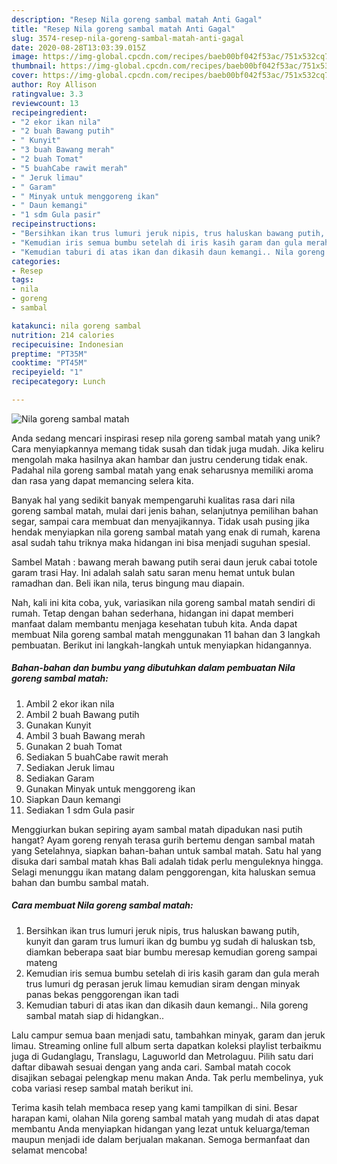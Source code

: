 ```yaml
---
description: "Resep Nila goreng sambal matah Anti Gagal"
title: "Resep Nila goreng sambal matah Anti Gagal"
slug: 3574-resep-nila-goreng-sambal-matah-anti-gagal
date: 2020-08-28T13:03:39.015Z
image: https://img-global.cpcdn.com/recipes/baeb00bf042f53ac/751x532cq70/nila-goreng-sambal-matah-foto-resep-utama.jpg
thumbnail: https://img-global.cpcdn.com/recipes/baeb00bf042f53ac/751x532cq70/nila-goreng-sambal-matah-foto-resep-utama.jpg
cover: https://img-global.cpcdn.com/recipes/baeb00bf042f53ac/751x532cq70/nila-goreng-sambal-matah-foto-resep-utama.jpg
author: Roy Allison
ratingvalue: 3.3
reviewcount: 13
recipeingredient:
- "2 ekor ikan nila"
- "2 buah Bawang putih"
- " Kunyit"
- "3 buah Bawang merah"
- "2 buah Tomat"
- "5 buahCabe rawit merah"
- " Jeruk limau"
- " Garam"
- " Minyak untuk menggoreng ikan"
- " Daun kemangi"
- "1 sdm Gula pasir"
recipeinstructions:
- "Bersihkan ikan trus lumuri jeruk nipis, trus haluskan bawang putih, kunyit dan garam trus lumuri ikan dg bumbu yg sudah di haluskan tsb, diamkan beberapa saat biar bumbu meresap kemudian goreng sampai mateng"
- "Kemudian iris semua bumbu setelah di iris kasih garam dan gula merah trus lumuri dg perasan jeruk limau kemudian siram dengan minyak panas bekas penggorengan ikan tadi"
- "Kemudian taburi di atas ikan dan dikasih daun kemangi.. Nila goreng sambal matah siap di hidangkan.."
categories:
- Resep
tags:
- nila
- goreng
- sambal

katakunci: nila goreng sambal 
nutrition: 214 calories
recipecuisine: Indonesian
preptime: "PT35M"
cooktime: "PT45M"
recipeyield: "1"
recipecategory: Lunch

---
```



![Nila goreng sambal matah](https://img-global.cpcdn.com/recipes/baeb00bf042f53ac/751x532cq70/nila-goreng-sambal-matah-foto-resep-utama.jpg)

Anda sedang mencari inspirasi resep nila goreng sambal matah yang unik? Cara menyiapkannya memang tidak susah dan tidak juga mudah. Jika keliru mengolah maka hasilnya akan hambar dan justru cenderung tidak enak. Padahal nila goreng sambal matah yang enak seharusnya memiliki aroma dan rasa yang dapat memancing selera kita.

Banyak hal yang sedikit banyak mempengaruhi kualitas rasa dari nila goreng sambal matah, mulai dari jenis bahan, selanjutnya pemilihan bahan segar, sampai cara membuat dan menyajikannya. Tidak usah pusing jika hendak menyiapkan nila goreng sambal matah yang enak di rumah, karena asal sudah tahu triknya maka hidangan ini bisa menjadi suguhan spesial.

Sambel Matah : bawang merah bawang putih serai daun jeruk cabai totole garam trasi Hay. Ini adalah salah satu saran menu hemat untuk bulan ramadhan dan. Beli ikan nila, terus bingung mau diapain.


Nah, kali ini kita coba, yuk, variasikan nila goreng sambal matah sendiri di rumah. Tetap dengan bahan sederhana, hidangan ini dapat memberi manfaat dalam membantu menjaga kesehatan tubuh kita. Anda dapat membuat Nila goreng sambal matah menggunakan 11 bahan dan 3 langkah pembuatan. Berikut ini langkah-langkah untuk menyiapkan hidangannya.

<!--inarticleads1-->

##### Bahan-bahan dan bumbu yang dibutuhkan dalam pembuatan Nila goreng sambal matah:

1. Ambil 2 ekor ikan nila
1. Ambil 2 buah Bawang putih
1. Gunakan  Kunyit
1. Ambil 3 buah Bawang merah
1. Gunakan 2 buah Tomat
1. Sediakan 5 buahCabe rawit merah
1. Sediakan  Jeruk limau
1. Sediakan  Garam
1. Gunakan  Minyak untuk menggoreng ikan
1. Siapkan  Daun kemangi
1. Sediakan 1 sdm Gula pasir


Menggiurkan bukan sepiring ayam sambal matah dipadukan nasi putih hangat? Ayam goreng renyah terasa gurih bertemu dengan sambal matah yang Setelahnya, siapkan bahan-bahan untuk sambal matah. Satu hal yang disuka dari sambal matah khas Bali adalah tidak perlu menguleknya hingga. Selagi menunggu ikan matang dalam penggorengan, kita haluskan semua bahan dan bumbu sambal matah. 

<!--inarticleads2-->

##### Cara membuat Nila goreng sambal matah:

1. Bersihkan ikan trus lumuri jeruk nipis, trus haluskan bawang putih, kunyit dan garam trus lumuri ikan dg bumbu yg sudah di haluskan tsb, diamkan beberapa saat biar bumbu meresap kemudian goreng sampai mateng
1. Kemudian iris semua bumbu setelah di iris kasih garam dan gula merah trus lumuri dg perasan jeruk limau kemudian siram dengan minyak panas bekas penggorengan ikan tadi
1. Kemudian taburi di atas ikan dan dikasih daun kemangi.. Nila goreng sambal matah siap di hidangkan..


Lalu campur semua baan menjadi satu, tambahkan minyak, garam dan jeruk limau. Streaming online full album serta dapatkan koleksi playlist terbaikmu juga di Gudanglagu, Translagu, Laguworld dan Metrolaguu. Pilih satu dari daftar dibawah sesuai dengan yang anda cari. Sambal matah cocok disajikan sebagai pelengkap menu makan Anda. Tak perlu membelinya, yuk coba variasi resep sambal matah berikut ini. 

Terima kasih telah membaca resep yang kami tampilkan di sini. Besar harapan kami, olahan Nila goreng sambal matah yang mudah di atas dapat membantu Anda menyiapkan hidangan yang lezat untuk keluarga/teman maupun menjadi ide dalam berjualan makanan. Semoga bermanfaat dan selamat mencoba!
